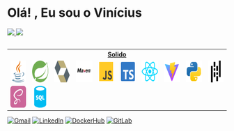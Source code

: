 # Olá! , Eu sou o Vinícius

<table>
  <a href="https://github.com/leehxd">
  <img height="180em" src="https://github-readme-stats.vercel.app/api?username=Viniciusggabriel&theme=transparent&bg_color=000&border_color=30A3DC&show_icons=true&icon_color=30A3DC&title_color=E94D5F&text_color=FFF"/>
  <img height="180em" src="https://github-readme-stats-git-masterrstaa-rickstaa.vercel.app/api/top-langs/?username=Viniciusggabriel&layout=compact&bg_color=000&border_color=30A3DC&title_color=E94D5F&text_color=FFF"/>
</table>

 <table>
  <tr>
     <th colspan="12" style="text-align: center;">Solido</th>
  </tr>
  <tr>
    <!-- Java -->
    <td style="text-align: center;"><img src="./icon/language/java.svg" style="width: 50px; height: 50px;"/></td>
    <td style="text-align: center;"><img src="./icon/language/framework/spring-boot.svg" style="width: 50px; height: 50px;"/></td>
    <td style="text-align: center;"><img src="./icon/util/hibernate.svg" style="width: 50px; height: 50px;"/></td>
    <td style="text-align: center;"><img src="./icon/util/maven.svg" style="width: 50px; height: 50px;"/></td>
    <!-- JavaScript -->
    <td style="text-align: center;"><img src="./icon/language/java-script.svg" style="width: 50px; height: 50px;"/></td>
    <td style="text-align: center;"><img src="./icon/language/typescript.svg" style="width: 50px; height: 50px;"/></td>
    <td style="text-align: center;"><img src="./icon/language/libs/react.svg" style="width: 50px; height: 50px;"/></td>
    <td style="text-align: center;"><img src="./icon/util/vite.svg" style="width: 50px; height: 50px;"/></td>
    <!-- Python -->
    <td style="text-align: center;"><img src="./icon/language/python.svg" style="width: 50px; height: 50px;"/></td>
    <td style="text-align: center;"><img src="./icon/language/libs/pandas.svg" style="width: 50px; height: 50px;"/></td>
  </tr>

  <tr>
    <!-- Other -->
    <td style="text-align: center;"><img src="./icon/language/sass.svg" style="width: 50px; height: 50px;"/></td>
    <td style="text-align: center;"><img src="./icon/language/sql.svg" style="width: 50px; height: 50px;"/></td>
  </tr>
</table>

[![Gmail](https://img.shields.io/badge/-Gmail-%23333?style=for-the-badge&logo=gmail&logoColor=white)](mailto:viniciusggabrielpl@gmail.com)
[![LinkedIn](https://img.shields.io/badge/-LinkedIn-%230077B5?style=for-the-badge&logo=linkedin&logoColor=white)](https://www.linkedin.com/in/vin%C3%ADcius-gabriel-pereira-leit%C3%A3o/)
[![DockerHub](https://img.shields.io/badge/-DockerHUB-%232496ED?style=for-the-badge&logo=docker&logoColor=white)](https://hub.docker.com/u/viniciusgggabriel)
[![GitLab](https://img.shields.io/badge/-GitLab-%23FCA121?style=for-the-badge&logo=gitlab&logoColor=white)](https://gitlab.com/ViniciusGGabriel)

